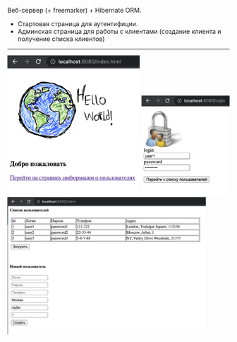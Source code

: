 Веб-сервер (+ freemarker) + Hibernate ORM.

- Стартовая страница для аутентифиции.  
- Админская страница для работы с клиентами (создание клиента и получение списка клиентов)

-----------------------------------------

<img src="readme/index.png" width="300">
<img src="readme/login.png" width="200">
<img src="readme/client.png" width="450">
